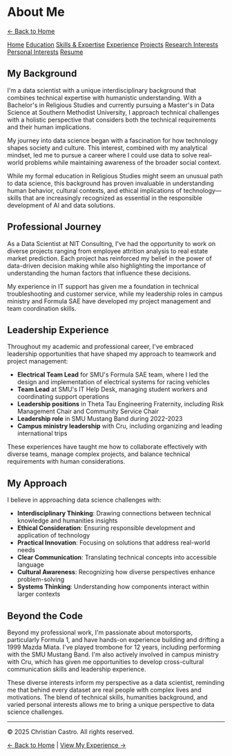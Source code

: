 # About Me

[← Back to Home](https://cdcastr0.github.io)

<div class="navigation-links">
  <a href="https://cdcastr0.github.io/">Home</a>
  <a href="https://cdcastr0.github.io/education">Education</a>
  <a href="https://cdcastr0.github.io/skills">Skills & Expertise</a>
  <a href="https://cdcastr0.github.io/experience">Experience</a>
  <a href="https://cdcastr0.github.io/projects">Projects</a>
  <a href="https://cdcastr0.github.io/research">Research Interests</a>
  <a href="https://cdcastr0.github.io/interests">Personal Interests</a>
  <a href="https://cdcastr0.github.io/resume">Resume</a>
</div>

## My Background

I'm a data scientist with a unique interdisciplinary background that combines technical expertise with humanistic understanding. With a Bachelor's in Religious Studies and currently pursuing a Master's in Data Science at Southern Methodist University, I approach technical challenges with a holistic perspective that considers both the technical requirements and their human implications.

My journey into data science began with a fascination for how technology shapes society and culture. This interest, combined with my analytical mindset, led me to pursue a career where I could use data to solve real-world problems while maintaining awareness of the broader social context.

While my formal education in Religious Studies might seem an unusual path to data science, this background has proven invaluable in understanding human behavior, cultural contexts, and ethical implications of technology—skills that are increasingly recognized as essential in the responsible development of AI and data solutions.

## Professional Journey

As a Data Scientist at NIT Consulting, I've had the opportunity to work on diverse projects ranging from employee attrition analysis to real estate market prediction. Each project has reinforced my belief in the power of data-driven decision making while also highlighting the importance of understanding the human factors that influence these decisions.

My experience in IT support has given me a foundation in technical troubleshooting and customer service, while my leadership roles in campus ministry and Formula SAE have developed my project management and team coordination skills.

## Leadership Experience

Throughout my academic and professional career, I've embraced leadership opportunities that have shaped my approach to teamwork and project management:

- **Electrical Team Lead** for SMU's Formula SAE team, where I led the design and implementation of electrical systems for racing vehicles
- **Team Lead** at SMU's IT Help Desk, managing student workers and coordinating support operations
- **Leadership positions** in Theta Tau Engineering Fraternity, including Risk Management Chair and Community Service Chair
- **Leadership role** in SMU Mustang Band during 2022-2023
- **Campus ministry leadership** with Cru, including organizing and leading international trips

These experiences have taught me how to collaborate effectively with diverse teams, manage complex projects, and balance technical requirements with human considerations.

## My Approach

I believe in approaching data science challenges with:

- **Interdisciplinary Thinking**: Drawing connections between technical knowledge and humanities insights
- **Ethical Consideration**: Ensuring responsible development and application of technology
- **Practical Innovation**: Focusing on solutions that address real-world needs
- **Clear Communication**: Translating technical concepts into accessible language
- **Cultural Awareness**: Recognizing how diverse perspectives enhance problem-solving
- **Systems Thinking**: Understanding how components interact within larger contexts

## Beyond the Code

Beyond my professional work, I'm passionate about motorsports, particularly Formula 1, and have hands-on experience building and drifting a 1999 Mazda Miata. I've played trombone for 12 years, including performing with the SMU Mustang Band. I'm also actively involved in campus ministry with Cru, which has given me opportunities to develop cross-cultural communication skills and leadership experience.

These diverse interests inform my perspective as a data scientist, reminding me that behind every dataset are real people with complex lives and motivations. The blend of technical skills, humanities background, and varied personal interests allows me to bring a unique perspective to data science challenges.

---


<footer class="site-footer">
  <p>&copy; 2025 Christian Castro. All rights reserved.</p>
</footer>


[← Back to Home](https://cdcastr0.github.io) | [View My Experience →](https://cdcastr0.github.io/experience) 